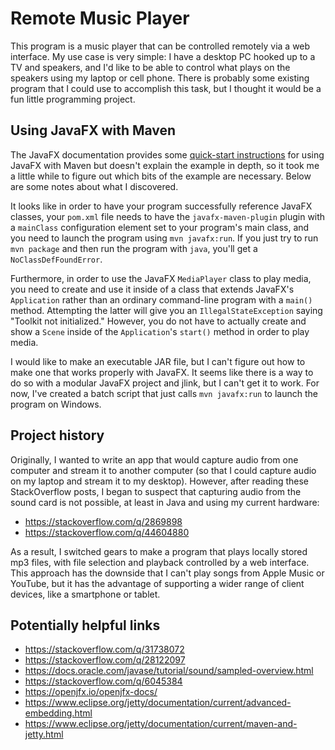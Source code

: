 # Remote Music Player

This program is a music player that can be controlled remotely via a web
interface. My use case is very simple: I have a desktop PC hooked up to a TV
and speakers, and I'd like to be able to control what plays on the speakers
using my laptop or cell phone. There is probably some existing program that I
could use to accomplish this task, but I thought it would be a fun little
programming project.

## Using JavaFX with Maven

The JavaFX documentation provides some
[quick-start instructions][JavaFX-Maven-quickstart] for using JavaFX with Maven
but doesn't explain the example in depth, so it took me a little while to
figure out which bits of the example are necessary. Below are some notes about
what I discovered.

It looks like in order to have your program successfully reference JavaFX
classes, your `pom.xml` file needs to have the `javafx-maven-plugin` plugin
with a `mainClass` configuration element set to your program's main class, and
you need to launch the program using `mvn javafx:run`. If you just try to run
`mvn package` and then run the program with `java`, you'll get a
`NoClassDefFoundError`.

Furthermore, in order to use the JavaFX `MediaPlayer` class to play media, you
need to create and use it inside of a class that extends JavaFX's `Application`
rather than an ordinary command-line program with a `main()` method.
Attempting the latter will give you an `IllegalStateException` saying "Toolkit
not initialized." However, you do not have to actually create and show a
`Scene` inside of the `Application`'s `start()` method in order to play media.

I would like to make an executable JAR file, but I can't figure out how to make
one that works properly with JavaFX. It seems like there is a way to do so with
a modular JavaFX project and jlink, but I can't get it to work. For now, I've
created a batch script that just calls `mvn javafx:run` to launch the program
on Windows.

## Project history

Originally, I wanted to write an app that would capture audio from one computer
and stream it to another computer (so that I could capture audio on my laptop
and stream it to my desktop). However, after reading these StackOverflow posts,
I began to suspect that capturing audio from the sound card is not possible, at
least in Java and using my current hardware:
* https://stackoverflow.com/q/2869898
* https://stackoverflow.com/q/44604880

As a result, I switched gears to make a program that plays locally stored mp3
files, with file selection and playback controlled by a web interface. This
approach has the downside that I can't play songs from Apple Music or YouTube,
but it has the advantage of supporting a wider range of client devices, like a
smartphone or tablet.

## Potentially helpful links
* https://stackoverflow.com/q/31738072
* https://stackoverflow.com/q/28122097
* https://docs.oracle.com/javase/tutorial/sound/sampled-overview.html
* https://stackoverflow.com/q/6045384
* https://openjfx.io/openjfx-docs/
* https://www.eclipse.org/jetty/documentation/current/advanced-embedding.html
* https://www.eclipse.org/jetty/documentation/current/maven-and-jetty.html

[JavaFX-Maven-quickstart]: https://openjfx.io/openjfx-docs/#maven